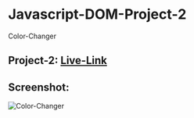 # Javascript-DOM-Project-2
Color-Changer

## Project-2: [Live-Link](https://colorchangerdom.netlify.app/)

## Screenshot:


![Color-Changer](https://user-images.githubusercontent.com/110112176/203254173-a52aaec7-8b73-465a-89d6-d74295c6244e.png)
